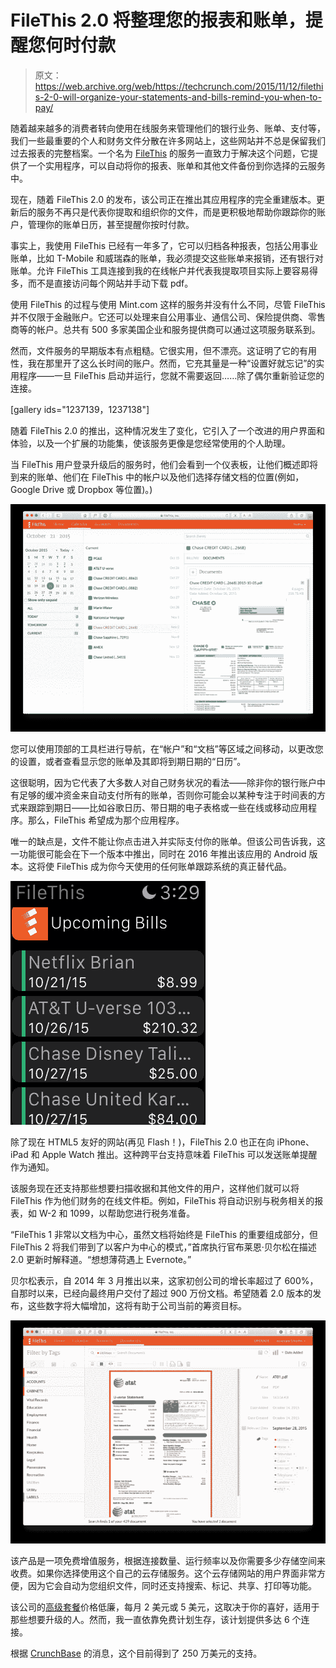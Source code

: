 # FileThis 2.0 将整理您的报表和账单，提醒您何时付款 

> 原文：<https://web.archive.org/web/https://techcrunch.com/2015/11/12/filethis-2-0-will-organize-your-statements-and-bills-remind-you-when-to-pay/>

随着越来越多的消费者转向使用在线服务来管理他们的银行业务、账单、支付等，我们一些最重要的个人和财务文件分散在许多网站上，这些网站并不总是保留我们过去报表的完整档案。一个名为 [FileThis](https://web.archive.org/web/20230131005008/https://filethis.com/) 的服务一直致力于解决这个问题，它提供了一个实用程序，可以自动将你的报表、账单和其他文件备份到你选择的云服务中。

现在，随着 FileThis 2.0 的发布，该公司正在推出其应用程序的完全重建版本。更新后的服务不再只是代表你提取和组织你的文件，而是更积极地帮助你跟踪你的账户，管理你的账单日历，甚至提醒你按时付款。

事实上，我使用 FileThis 已经有一年多了，它可以归档各种报表，包括公用事业账单，比如 T-Mobile 和威瑞森的账单，我必须提交这些账单来报销，还有银行对账单。允许 FileThis 工具连接到我的在线帐户并代表我提取项目实际上要容易得多，而不是直接访问每个网站并手动下载 pdf。

使用 FileThis 的过程与使用 Mint.com 这样的服务并没有什么不同，尽管 FileThis 并不仅限于金融账户。它还可以处理来自公用事业、通信公司、保险提供商、零售商等的帐户。总共有 500 多家美国企业和服务提供商可以通过这项服务联系到。

然而，文件服务的早期版本有点粗糙。它很实用，但不漂亮。这证明了它的有用性，我在那里开了这么长时间的账户。然而，它充其量是一种“设置好就忘记”的实用程序——一旦 FileThis 启动并运行，您就不需要返回……除了偶尔重新验证您的连接。

[gallery ids="1237139，1237138"]

随着 FileThis 2.0 的推出，这种情况发生了变化，它引入了一个改进的用户界面和体验，以及一个扩展的功能集，使该服务更像是您经常使用的个人助理。

当 FileThis 用户登录升级后的服务时，他们会看到一个仪表板，让他们概述即将到来的账单、他们在 FileThis 中的帐户以及他们选择存储文档的位置(例如，Google Drive 或 Dropbox 等位置)。)

![calendar-chase-1024x739](img/5e85e447c312e1ceda9f30a29b455300.png)

您可以使用顶部的工具栏进行导航，在“帐户”和“文档”等区域之间移动，以更改您的设置，或者查看显示您的账单及其即将到期日期的“日历”。

这很聪明，因为它代表了大多数人对自己财务状况的看法——除非你的银行账户中有足够的缓冲资金来自动支付所有的账单，否则你可能会以某种专注于时间表的方式来跟踪到期日——比如谷歌日历、带日期的电子表格或一些在线或移动应用程序。那么，FileThis 希望成为那个应用程序。

唯一的缺点是，文件不能让你点击进入并实际支付你的账单。但该公司告诉我，这一功能很可能会在下一个版本中推出，同时在 2016 年推出该应用的 Android 版本。这将使 FileThis 成为你今天使用的任何账单跟踪系统的真正替代品。

![Watch_FT2](img/af08b7c298b807a615195935f77d013a.png)

除了现在 HTML5 友好的网站(再见 Flash！)，FileThis 2.0 也正在向 iPhone、iPad 和 Apple Watch 推出。这种跨平台支持意味着 FileThis 可以发送账单提醒作为通知。

该服务现在还支持那些想要扫描收据和其他文件的用户，这样他们就可以将 FileThis 作为他们财务的在线文件柜。例如，FileThis 将自动识别与税务相关的报表，如 W-2 和 1099，以帮助您进行税务准备。

“FileThis 1 非常以文档为中心，虽然文档将始终是 FileThis 的重要组成部分，但 FileThis 2 将我们带到了以客户为中心的模式，”首席执行官布莱恩·贝尔松在描述 2.0 更新时解释道。“想想薄荷遇上 Evernote。”

贝尔松表示，自 2014 年 3 月推出以来，这家初创公司的增长率超过了 600%，自那时以来，已经向最终用户交付了超过 900 万份文档。希望随着 2.0 版本的发布，这些数字将大幅增加，这将有助于公司当前的筹资目标。

![documents-and-labels-1024x727](img/611e925700e42422da1f88ed7e21e3ce.png)

该产品是一项免费增值服务，根据连接数量、运行频率以及你需要多少存储空间来收费。如果你选择使用这个自己的云存储服务。这个云存储网站的用户界面非常方便，因为它会自动为您组织文件，同时还支持搜索、标记、共享、打印等功能。

该公司的[高级套餐](https://web.archive.org/web/20230131005008/https://filethis.com/plans/)价格低廉，每月 2 美元或 5 美元，这取决于你的喜好，适用于那些想要升级的人。然而，我一直依靠免费计划生存，该计划提供多达 6 个连接。

根据 [CrunchBase](https://web.archive.org/web/20230131005008/https://filethis.com/) 的消息，这个目前得到了 250 万美元的支持。